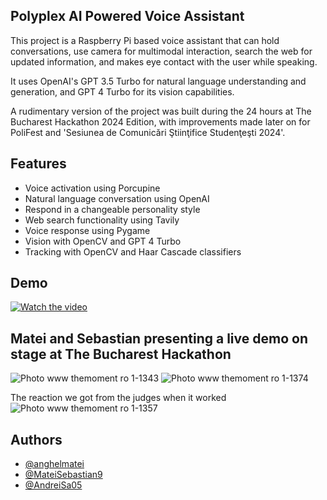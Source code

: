 ## Polyplex AI Powered Voice Assistant
 
This project is a Raspberry Pi based voice assistant that can hold conversations, use camera for multimodal interaction, search the web for updated information, and makes eye contact with the user while speaking. 

It uses OpenAI's GPT 3.5 Turbo for natural language understanding and generation, and GPT 4 Turbo for its vision capabilities. 

A rudimentary version of the project was built during the 24 hours at The Bucharest Hackathon 2024 Edition, with improvements made later on for PoliFest and 'Sesiunea de Comunicări Ştiinţifice Studenţeşti 2024'.

## Features

- Voice activation using Porcupine
- Natural language conversation using OpenAI
- Respond in a changeable personality style
- Web search functionality using Tavily
- Voice response using Pygame
- Vision with OpenCV and GPT 4 Turbo
- Tracking with OpenCV and Haar Cascade classifiers

## Demo

[![Watch the video](https://img.youtube.com/vi/hfDtnavh2PQ/hqdefault.jpg)](https://www.youtube.com/embed/hfDtnavh2PQ)
## Matei and Sebastian presenting a live demo on stage at The Bucharest Hackathon
![Photo www themoment ro 1-1343](https://github.com/anghelmatei/BucharestHackathon-GLaDOS/assets/139790358/9767e89c-3643-42ba-89c2-1828a5068594)
![Photo www themoment ro 1-1374](https://github.com/anghelmatei/BucharestHackathon-GLaDOS/assets/139790358/308c5c21-cc17-41a3-94da-c601b737c356)

The reaction we got from the judges when it worked
![Photo www themoment ro 1-1357](https://github.com/anghelmatei/BucharestHackathon-GLaDOS/assets/139790358/67244121-0d08-4f8f-9b74-dbe86e0e8d93)


## Authors

- [@anghelmatei](https://github.com/anghelmatei)
- [@MateiSebastian9](https://github.com/MateiSebastian9)
- [@AndreiSa05](https://github.com/AndreiSa05)
